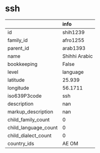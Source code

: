 # ssh
|                      | info          |
|:---------------------|:--------------|
| id                   | shih1239      |
| family_id            | afro1255      |
| parent_id            | arab1393      |
| name                 | Shihhi Arabic |
| bookkeeping          | False         |
| level                | language      |
| latitude             | 25.939        |
| longitude            | 56.1711       |
| iso639P3code         | ssh           |
| description          | nan           |
| markup_description   | nan           |
| child_family_count   | 0             |
| child_language_count | 0             |
| child_dialect_count  | 0             |
| country_ids          | AE OM         |
